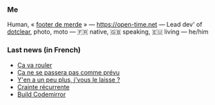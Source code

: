 ### Me

Human, « [footer de merde](https://open-time.net/post/2013/07/17/La-veritable-histoire-du-Footer-de-merde-) » — https://open-time.net — Lead dev' of [dotclear](https://git.dotclear.org/dev/dotclear), photo, moto — 🇫🇷 native, 🇬🇧 speaking, 🇪🇺 living — he/him

### Last news (in French)

<!-- BLOG-POST-LIST:START -->
- [Ça va rouler](https://open-time.net/post/2022/07/26/Ca-va-rouler)
- [Ça ne se passera pas comme prévu](https://open-time.net/post/2022/07/25/Ca-ne-se-passera-pas-comme-prevu)
- [Y&#39;en a un peu plus, j&#39;vous le laisse ?](https://open-time.net/post/2022/07/24/Y-en-a-un-peu-plus-j-vous-le-laisse)
- [Crainte récurrente](https://open-time.net/post/2022/07/23/Crainte-recurrente)
- [Build Codemirror](https://open-time.net/post/2022/07/22/Build-Codemirror)
<!-- BLOG-POST-LIST:END -->
